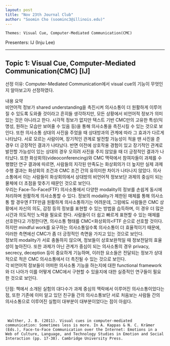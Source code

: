 ```yaml
---
layout: post
title: "Nov 23th Journal Club"
author: "Soomin Cho (soominc3@illinois.edu)"
---
```


    Themes: Visual Cue, Computer-Mediated Communication(CMC) 

Presenters: IJ (Inju Lee) <br>

-----------------

## Topic 1: Visual Cue, Computer-Mediated Communication(CMC) [IJ]

선정 이유: Computer-Mediated Communication에서 visual cue의 기능이 무엇인지 알아보고자 선정하였다.<br>

내용 요약<br>
비언어적 정보가 shared understanding을 촉진시켜 의사소통이 더 원활하게 이루어질 수 있도록 도와줄 것이라고 흔히들 생각하지만, 모든 상황에서 비언어적 정보가 의미있는 것은 아니라고 한다.
시각적 정보가 없지만 텍스트 기반 CMC만의 고유한 특성(익명성, 원하는 모습만 보여줄 수 있음 등)을 통해 의사소통을 촉진시킬 수 있는 것으로 보인다. 또한 의사소통 상대의 사진을 주었을 때 상대방과의 관계에 따라 그 효과가 다르게 나타났다. 서로 모르는 사람이며, 장기적인 관계로 발전할 가능성이 적을 땐 사진을 준 경우 더 긍정적인 결과가 나타났다. 반면 이전에 상호작용 경험이 있고 장기적인 관계로 발전할 가능성이 있는 상대의 경우 오히려 사진을 주지 않았을 때 더 긍정적인 결과가 나타났다. 또한 화상회의(videoconferencing)와 CMC 맥락에서 참여자들이 과제를 수행했던 연구 결과에 따르면, 사람들의 지각된 만족도는 화상회의가 더 높지만 실제 과제수행 결과는 화상회의 조건과 CMC 조건 간의 유의미한 차이가 나타나지 않았다. 의사소통에서 이는 사람들이 화상회의에서 상대방의 비언어적 정보보단 과제의 중심이 되는 물체에 더 초점을 맞추기 때문인 것으로 보인다.<br>
우리는 Face-To-Face(FTF) 의사소통에서 다양한 modality의 정보를 손쉽게 동시에 처리하며 원활하게 의사소통할 수 있다. 정보의 modality가 제한된 매체를 통해 의사소통 할 경우엔 FTF만큼 원활하게 의사소통하기는 어려운데, 그럼에도 사람들은 CMC 상황에서 자신의 의도, 감정 등의 정보를 표현할 수 있는 방법을 습득하며, 이 경우 더 많은 시간과 의도적인 노력을 필요로 한다. 사람들이 더 쉽고 빠르게 표현할 수 있는 매체를 선호한다고 가정한다면, 의사소통 형태를 CMC<화상회의<FTF 순으로 선호할 것이다. 하지만 mindful work를 요구하는 의사소통일수록 의사소통이 더 효율적이기 때문에, 이러한 측면에선 CMC가 좀 더 긍정적인 측면을 가지고 있는 것으로 보인다.<br>
정보의 modality가 서로 충돌하지 않으며, 정보들이 상호보완적일 때 정보전달의 효율성이 높아진다. 또한 과제가 아닌 관계가 중심이 되는 의사소통의 경우 privacy, secrecy, deception 등이 중요하게 기능하며, 이러한 요소들은 전달되는 정보가 상대적으로 적은 CMC 의사소통에서 더 촉진될 수 있는 것으로 보인다.<br>
각 비언어적 정보들이 어떠한 의사소통 기능을 하는지에 대한 functional framework와 더 나아가 이를 어떻게 CMC에서 구현할 수 있을지에 대한 실증적인 연구들이 필요한 것으로 보인다.<br>

단점: 책에서 소개된 실험의 대다수가 과제 중심의 맥락에서 이루어진 의사소통이었다는 점, 또한 기존에 이미 알고 있던 친구들 간의 의사소통보단 서로 처음보는 사람들 간의 의사소통으로 이루어진 실험이 대부분이 대부분이었다는 점이 아쉽다.  

<br>

     Walther, J. B. (2011). Visual cues in computer-mediated communication: Sometimes less is more. In A. Kappas & N. C. Krämer (Eds.), Face-to-Face Communication over the Internet: Emotions in a Web of Culture, Language, and Technology Studies in Emotion and Social Interaction (pp. 17-38). Cambridge University Press.
     
<br>
